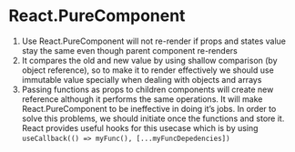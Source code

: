 # React.PureComponent

1. Use React.PureComponent will not re-render if props and states value stay the same even though parent component re-renders
2. It compares the old and new value by using shallow comparison (by object reference), so to make it to render effectively we should use immutable value specially when dealing with objects and arrays
3. Passing functions as props to children components will create new reference although it performs the same operations. It will make React.PureComponent to be ineffective in doing it’s jobs. In order to solve this problems, we should initiate once the functions and store it. React provides useful hooks for this usecase which is by using ```useCallback(() => myFunc(), [...myFuncDepedencies])```
